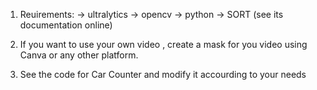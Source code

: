 1. Reuirements:
-> ultralytics
-> opencv
-> python
-> SORT (see its documentation online)

2. If you want to use your own video , create a mask for you video using Canva or any other platform.
3. See the code for Car Counter and modify it accourding to your needs
